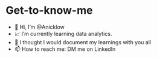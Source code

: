 # Get-to-know-me
- 👋 Hi, I’m @Anicklow
- 📈 I’m currently learning data analytics.
- 🚀 I thought I would document my learnings with you all 
- 📫 How to reach me: DM me on LinkedIn
